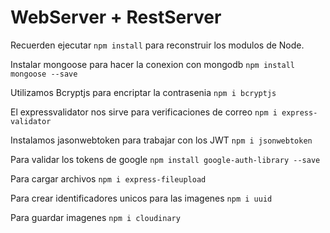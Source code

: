 # WebServer + RestServer

Recuerden ejecutar ````npm install```` para reconstruir los modulos de Node.

Instalar mongoose para hacer la conexion con mongodb
````npm install mongoose --save````

Utilizamos Bcryptjs para encriptar la contrasenia
````npm i bcryptjs````

El expressvalidator nos sirve para verificaciones de correo
```npm i express-validator```

Instalamos jasonwebtoken para trabajar con los JWT
```npm i jsonwebtoken```

Para validar los tokens de google 
```npm install google-auth-library --save```

Para cargar archivos
````npm i express-fileupload````

Para crear identificadores unicos para las imagenes
````npm i uuid````

Para guardar imagenes
````npm i cloudinary````